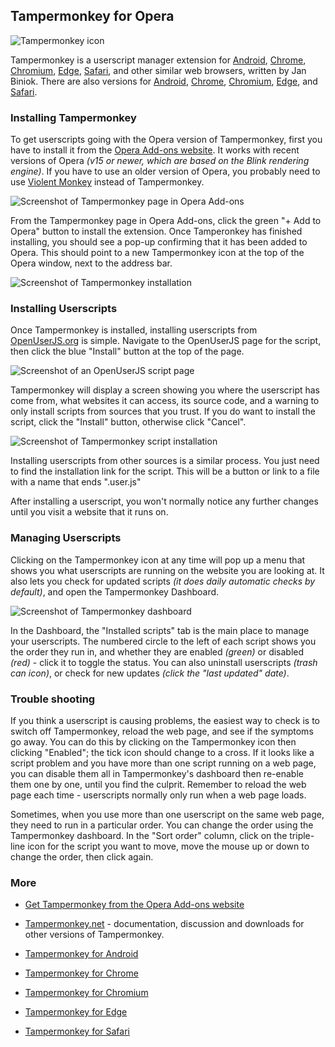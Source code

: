 ## Tampermonkey for Opera

![Tampermonkey icon][tampermonkeyIcon]

Tampermonkey is a userscript manager extension for [Android][Android], [Chrome][Chrome], [Chromium][Chromium], [Edge][Edge], [Safari][Safari], and other similar web browsers, written by Jan Biniok. There are also versions for [Android][tampermonkeyForAndroid], [Chrome][tampermonkeyForChrome], [Chromium][tampermonkeyForChromium], [Edge][tampermonkeyForEdge], and [Safari][tampermonkeyForSafari].

### Installing Tampermonkey

To get userscripts going with the Opera version of Tampermonkey, first you have to install it from the [Opera Add-ons website][operaAddons]. It works with recent versions of Opera *(v15 or newer, which are based on the Blink rendering engine)*. If you have to use an older version of Opera, you probably need to use [Violent Monkey][violentMonkeyForOpera] instead of Tampermonkey.

![Screenshot of Tampermonkey page in Opera Add-ons][operaAddonsScreenshot1]

From the Tampermonkey page in Opera Add-ons, click the green "+ Add to Opera" button to install the extension. Once Tamperonkey has finished installing, you should see a pop-up confirming that it has been added to Opera. This should point to a new Tampermonkey icon at the top of the Opera window, next to the address bar.

![Screenshot of Tampermonkey installation][tampermonkeyOperaScreenshot1]

### Installing Userscripts

Once Tampermonkey is installed, installing userscripts from [OpenUserJS.org][oujs] is simple. Navigate to the OpenUserJS page for the script, then click the blue "Install" button at the top of the page.

![Screenshot of an OpenUserJS script page][oujsScriptPageScreenshot1]

Tampermonkey will display a screen showing you where the userscript has come from, what websites it can access, its source code, and a warning to only install scripts from sources that you trust. If you do want to install the script, click the "Install" button, otherwise click "Cancel".

![Screenshot of Tampermonkey script installation][tampermonkeyOperaScreenshot2]

Installing userscripts from other sources is a similar process. You just need to find the installation link for the script. This will be a button or link to a file with a name that ends ".user.js"

After installing a userscript, you won't normally notice any further changes until you visit a website that it runs on.

### Managing Userscripts

Clicking on the Tampermonkey icon at any time will pop up a menu that shows you what userscripts are running on the website you are looking at. It also lets you check for updated scripts *(it does daily automatic checks by default)*, and open the Tampermonkey Dashboard.

![Screenshot of Tampermonkey dashboard][tampermonkeyOperaScreenshot3]

In the Dashboard, the "Installed scripts" tab is the main place to manage your userscripts. The numbered circle to the left of each script shows you the order they run in, and whether they are enabled *(green)* or disabled *(red)* - click it to toggle the status. You can also uninstall userscripts *(trash can icon)*, or check for new updates *(click the "last updated" date)*.

### Trouble shooting

If you think a userscript is causing problems, the easiest way to check is to switch off Tampermonkey, reload the web page, and see if the symptoms go away. You can do this by clicking on the Tampermonkey icon then clicking "Enabled"; the tick icon should change to a cross. If it looks like a script problem and you have more than one script running on a web page, you can disable them all in Tampermonkey's dashboard then re-enable them one by one, until you find the culprit. Remember to reload the web page each time - userscripts normally only run when a web page loads.

Sometimes, when you use more than one userscript on the same web page, they need to run in a particular order. You can change the order using the Tampermonkey dashboard. In the "Sort order" column, click on the triple-line icon for the script you want to move, move the mouse up or down to change the order, then click again.

### More

* [Get Tampermonkey from the Opera Add-ons website][operaAddons]
* [Tampermonkey.net][tampermonkeyNet] - documentation, discussion and downloads for other versions of Tampermonkey.

* [Tampermonkey for Android][tampermonkeyForAndroid]
* [Tampermonkey for Chrome][tampermonkeyForChrome]
* [Tampermonkey for Chromium][tampermonkeyForChromium]
* [Tampermonkey for Edge][tampermonkeyForEdge]
* [Tampermonkey for Safari][tampermonkeyForSafari]

<!-- # References -->

<!-- ## Statics -->
[githubFavicon]: https://assets-cdn.github.com/favicon.ico
[oujsFavicon]: https://raw.githubusercontent.com/OpenUserJs/OpenUserJS.org/master/public/images/favicon16.png
[oujs]: https://openuserjs.org/

<!-- ## Browser pages -->
[android]: Android
[chrome]: Chrome
[chromium]: Chromium
[edge]: Edge
[opera]: Opera
[safari]: Safari

<!-- ## .user.js engine external linkage -->
[tampermonkeyIcon]: https://raw.githubusercontent.com/wiki/OpenUserJS/OpenUserJS.org/images/tampermonkey_icon.png "Tampermonkey"
[tampermonkeyNet]: http://tampermonkey.net/
[operaAddons]: https://addons.opera.com/extensions/details/tampermonkey-beta/

<!-- ## Screenshots -->
[operaAddonsScreenshot1]: https://raw.githubusercontent.com/wiki/OpenUserJS/OpenUserJS.org/images/tampermonkey_op1.png "Tampermonkey in the Opera Add-ons website"
[tampermonkeyOperaScreenshot1]: https://raw.githubusercontent.com/wiki/OpenUserJS/OpenUserJS.org/images/tampermonkey_op2.png "Tampermonkey installed"
[oujsScriptPageScreenshot1]: https://raw.githubusercontent.com/wiki/OpenUserJS/OpenUserJS.org/images/openuserjs_script.gif "Ready to install a script"
[tampermonkeyOperaScreenshot2]: https://raw.githubusercontent.com/wiki/OpenUserJS/OpenUserJS.org/images/tampermonkey4.png "Installing a script"
[tampermonkeyOperaScreenshot3]: https://raw.githubusercontent.com/wiki/OpenUserJS/OpenUserJS.org/images/tampermonkey5.png "Tampermonkey Dashboard"

<!-- ## Other related .user.js engine internal pages -->
[tampermonkeyForAndroid]: Tampermonkey-for-Android
[tampermonkeyForChrome]: Tampermonkey-for-Chrome
[tampermonkeyForChromium]: Tampermonkey-for-Chromium
[tampermonkeyForEdge]: Tampermonkey-for-Edge
[tampermonkeyForSafari]: Tampermonkey-for-Safari

[violentMonkeyForOpera]: Violent-monkey-for-Opera
